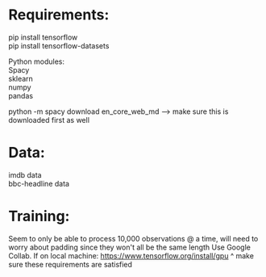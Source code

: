 # Requirements:

pip install tensorflow <br>
pip install tensorflow-datasets

Python modules: <br>
Spacy <br>
sklearn <br>
numpy <br>
pandas <br>

python -m spacy download en_core_web_md --> make sure this is downloaded first as well



# Data:
imdb data <br>
bbc-headline data


# Training:
Seem to only be able to process 10,000 observations @ a time, will need to worry about padding since they won't all be the same length
Use Google Collab.
If on local machine:
https://www.tensorflow.org/install/gpu
^ make sure these requirements are satisfied


